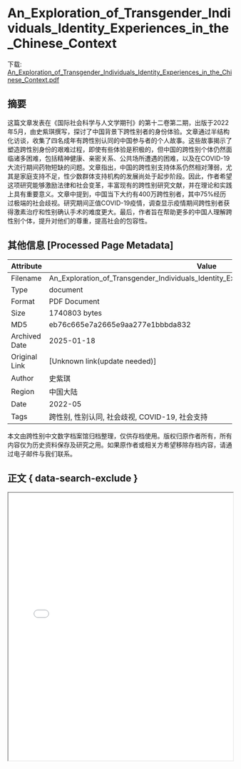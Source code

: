 # An_Exploration_of_Transgender_Individuals_Identity_Experiences_in_the_Chinese_Context

<!-- tcd_download_link -->
下载: <a href="../An_Exploration_of_Transgender_Individuals_Identity_Experiences_in_the_Chinese_Context.pdf" download>An_Exploration_of_Transgender_Individuals_Identity_Experiences_in_the_Chinese_Context.pdf</a>
<!-- tcd_download_link_end -->

## 摘要

<!-- tcd_abstract -->
这篇文章发表在《国际社会科学与人文学期刊》的第十二卷第二期，出版于2022年5月，由史紫琪撰写，探讨了中国背景下跨性别者的身份体验。文章通过半结构化访谈，收集了四名成年有跨性别认同的中国参与者的个人故事。这些故事揭示了塑造跨性别身份的艰难过程，即使有些体验是积极的，但中国的跨性别个体仍然面临诸多困难，包括精神健康、亲密关系、公共场所遭遇的困难，以及在COVID-19大流行期间药物短缺的问题。文章指出，中国的跨性别支持体系仍然相对薄弱，尤其是家庭支持不足，性少数群体支持机构的发展尚处于起步阶段。因此，作者希望这项研究能够激励法律和社会变革，丰富现有的跨性别研究文献，并在理论和实践上具有重要意义。文章中提到，中国当下大约有400万跨性别者，其中75%经历过极端的社会歧视。研究期间正值COVID-19疫情，调查显示疫情期间跨性别者获得激素治疗和性别确认手术的难度更大。最后，作者旨在帮助更多的中国人理解跨性别个体，提升对他们的尊重，提高社会的包容性。

<!-- tcd_abstract_end -->

## 其他信息 [Processed Page Metadata]

| Attribute       | Value                                  |
|-----------------|----------------------------------------|
| Filename        | An_Exploration_of_Transgender_Individuals_Identity_Experiences_in_the_Chinese_Context.pdf                             |
| Type            | document                                 |
| Format          | PDF Document                               |
| Size            | 1740803 bytes                           |
| MD5             | eb76c665e7a2665e9aa277e1bbbda832                                  |
| Archived Date   | 2025-01-18                             |
| Original Link   | [Unknown link(update needed)]                         |
| Author          | 史紫琪                               |
| Region          | 中国大陆                               |
| Date            | 2022-05                                 |
| Tags            | 跨性别, 性别认同, 社会歧视, COVID-19, 社会支持                                 |

本文由跨性别中文数字档案馆归档整理，仅供存档使用。版权归原作者所有，所有内容仅为历史资料保存及研究之用。如果原作者或相关方希望移除存档内容，请通过电子邮件与我们联系。

## 正文 { data-search-exclude }

<!-- tcd_main_text -->
<iframe src="../An_Exploration_of_Transgender_Individuals_Identity_Experiences_in_the_Chinese_Context.pdf" width="100%" height="600px">
    <p>无法显示PDF，请下载查看。</p>
</iframe>
<!-- tcd_main_text_end -->

